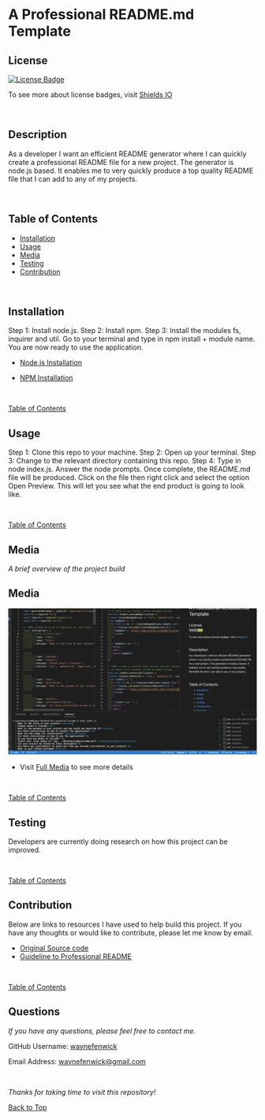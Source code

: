 

# A Professional README.md Template

## License
[![License Badge](https://img.shields.io/badge/license-mit-green?style=plastic)](https://choosealicense.com/licenses/mit/)&nbsp;

To see more about license badges, visit [Shields IO](https://shields.io/category/license)

&nbsp;

## Description
As a developer I want an efficient README generator where I can quickly create a professional README file for a new project. The generator is node.js based. It enables me to very quickly produce a top quality README file that I can add to any of my projects.

&nbsp;

## Table of Contents

 * [Installation](#installation)
 * [Usage](#usage)
 * [Media](#media)
 * [Testing](#testing)
 * [Contribution](#contribution)
 

&nbsp;

## Installation

Step 1: Install node.js. Step 2: Install npm. Step 3: Install the modules fs, inquirer and util. Go to your terminal and type in npm install + module name. You are now ready to use the application.

* [Node.js Installation](https://nodejs.org/en)

* [NPM Installation](https://docs.npmjs.com/cli/v8/commands/npm-install)

&nbsp;

[Table of Contents](#table-of-contents)



## Usage

Step 1: Clone this repo to your machine. Step 2: Open up your terminal. Step 3: Change to the relevant directory containing this repo. Step 4: Type in node index.js. Answer the node prompts. Once complete, the README.md file will be produced. Click on the file then right click and select the option Open Preview. This will let you see what the end product is going to look like.

&nbsp;

[Table of Contents](#table-of-contents)



## Media
_A brief overview of the project build_
&nbsp;

## Media

![Media](./graphics/screenshot.png)

* Visit [Full Media](https://drive.google.com/file/d/11rmrzXOINSVQvJi2bLvetUP0_cHiLzjO/view) to see more details

&nbsp;

[Table of Contents](#table-of-contents)



## Testing

Developers are currently doing research on how this project can be improved.

&nbsp;

[Table of Contents](#table-of-contents)



## Contribution

Below are links to resources I have used to help build this project. If you have any thoughts or would like to contribute, please let me know by email.

* [Original Source code](https://github.com/coding-boot-camp/potential-enigma)
* [Guideline to Professional README](https://coding-boot-camp.github.io/full-stack/github/professional-readme-guide)

&nbsp;

[Table of Contents](#table-of-contents)



## Questions

_If you have any questions, please feel free to contact me._

GitHub Username: [waynefenwick](https://github.com/waynefenwick)

Email Address: <a href="mailto:waynefenwick@gmail.com">waynefenwick@gmail.com</a>

&nbsp;

_Thanks for taking time to visit this repository!_

[Back to Top](#)


